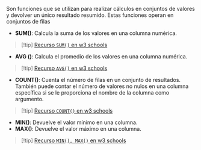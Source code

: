 
Son funciones que se utilizan para realizar cálculos en conjuntos de valores y devolver un único resultado resumido. Estas funciones operan en conjuntos de filas 

-  **SUM()**: Calcula la suma de los valores en una columna numérica.

>[!tip] [Recurso `SUM()` en w3 schools](https://www.w3schools.com/sql/sql_sum.asp)

-  **AVG ()**: Calcula el promedio de los valores en una columna numérica.

>[!tip] [Recurso `AVG()` en w3 schools](https://www.w3schools.com/sql/sql_avg.asp)

-  **COUNT()**: Cuenta el número de filas en un conjunto de resultados. También puede contar el número de valores no nulos en una columna específica si se le proporciona el nombre de la columna como argumento.

>[!tip] [Recurso `COUNT()` en w3 schools](https://www.w3schools.com/sql/sql_count.asp)

-  **MIN()**: Devuelve el valor mínimo en una columna.
-  **MAX()**: Devuelve el valor máximo en una columna.

>[!tip] [Recurso `MIN(), MAX()` en w3 schools](https://www.w3schools.com/sql/sql_min_max.asp)
